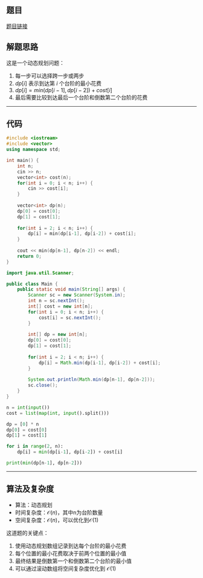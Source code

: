 ## 题目
[题目链接](https://www.nowcoder.com/practice/9b969a3ec20149e3b870b256ad40844e?tpId=308&tqId=2366449&sourceUrl=/exam/oj&channenl=wgithub&fromPut=wgithub)

## 解题思路

这是一个动态规划问题：
1. 每一步可以选择跨一步或两步
2. $dp[i]$ 表示到达第 $i$ 个台阶的最小花费
3. $dp[i] = min(dp[i-1], dp[i-2]) + cost[i]$
4. 最后需要比较到达最后一个台阶和倒数第二个台阶的花费

---

## 代码

```c++ []
#include <iostream>
#include <vector>
using namespace std;

int main() {
    int n;
    cin >> n;
    vector<int> cost(n);
    for(int i = 0; i < n; i++) {
        cin >> cost[i];
    }
    
    vector<int> dp(n);
    dp[0] = cost[0];
    dp[1] = cost[1];
    
    for(int i = 2; i < n; i++) {
        dp[i] = min(dp[i-1], dp[i-2]) + cost[i];
    }
    
    cout << min(dp[n-1], dp[n-2]) << endl;
    return 0;
}
```
```java []
import java.util.Scanner;

public class Main {
    public static void main(String[] args) {
        Scanner sc = new Scanner(System.in);
        int n = sc.nextInt();
        int[] cost = new int[n];
        for(int i = 0; i < n; i++) {
            cost[i] = sc.nextInt();
        }
        
        int[] dp = new int[n];
        dp[0] = cost[0];
        dp[1] = cost[1];
        
        for(int i = 2; i < n; i++) {
            dp[i] = Math.min(dp[i-1], dp[i-2]) + cost[i];
        }
        
        System.out.println(Math.min(dp[n-1], dp[n-2]));
        sc.close();
    }
}
```
```python []
n = int(input())
cost = list(map(int, input().split()))

dp = [0] * n
dp[0] = cost[0]
dp[1] = cost[1]

for i in range(2, n):
    dp[i] = min(dp[i-1], dp[i-2]) + cost[i]

print(min(dp[n-1], dp[n-2]))
```

---

## 算法及复杂度
- 算法：动态规划
- 时间复杂度：$\mathcal{O}(n)$，其中n为台阶数量
- 空间复杂度：$\mathcal{O}(n)$，可以优化到$\mathcal{O}(1)$


这道题的关键点：
1. 使用动态规划数组记录到达每个台阶的最小花费
2. 每个位置的最小花费取决于前两个位置的最小值
3. 最终结果是倒数第一个和倒数第二个台阶的最小值
4. 可以通过滚动数组将空间复杂度优化到 $\mathcal{O}(1)$


